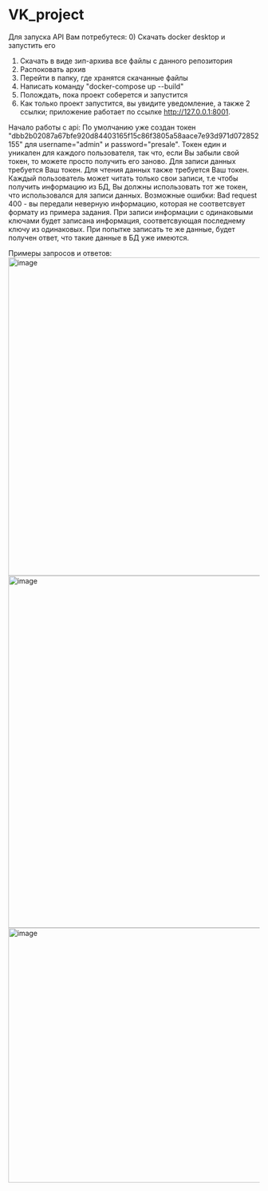 # VK_project
Для запуска API Вам потребутеся:
0) Скачать docker desktop и запустить его
1) Скачать в виде зип-архива все файлы с данного репозитория
2) Распоковать архив
3) Перейти в папку, где хранятся скачанные файлы
4) Написать команду "docker-compose up --build"
5) Полождать, пока проект соберется и запустится
6) Как только проект запустится, вы увидите уведомление, а также 2 ссылки; приложение работает по ссылке http://127.0.0.1:8001.

Начало работы с api:
По умолчанию уже создан токен "dbb2b02087a67bfe920d84403165f15c86f3805a58aace7e93d971d072852155" для username="admin" и password="presale". Токен един и уникален для каждого пользователя, так что, если Вы забыли свой токен, то можете просто получить его заново. Для записи данных требуется Ваш токен. Для чтения данных также требуется Ваш токен. Каждый пользователь может читать только свои записи, т.е чтобы получить информацию из БД, Вы должны использовать тот же токен, что использовался для записи данных.
Возможные ошибки: Bad request 400 - вы передали неверную информацию, которая не соответсвует формату из примера задания.
При записи информации с одинаковыми ключами будет записана информация, соответсвующая последнему ключу из одинаковых. При попытке записать те же данные, будет получен ответ, что такие данные в БД уже имеются.

Примеры запросов и ответов: 
<img width="637" alt="image" src="https://github.com/user-attachments/assets/4086e87c-850d-40f5-b04c-603fd00bae48">
<img width="705" alt="image" src="https://github.com/user-attachments/assets/ae07c96f-6e78-4479-9efc-0e5501bac75b">
<img width="510" alt="image" src="https://github.com/user-attachments/assets/0108c332-8090-4856-86b3-3eef09479722">



